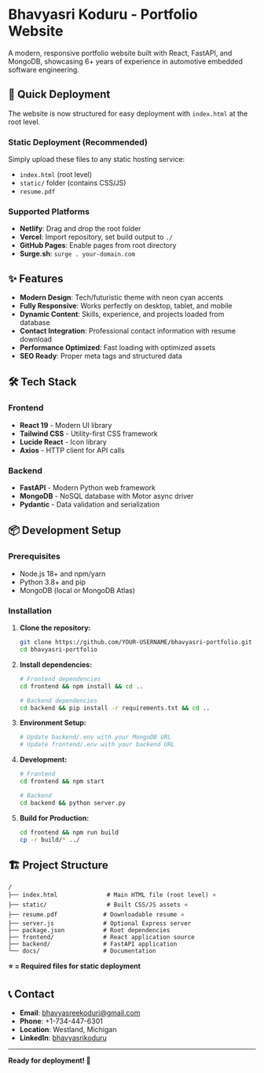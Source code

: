 # Bhavyasri Koduru - Portfolio Website

A modern, responsive portfolio website built with React, FastAPI, and MongoDB, showcasing 6+ years of experience in automotive embedded software engineering.

## 🚀 Quick Deployment

The website is now structured for easy deployment with `index.html` at the root level.

### Static Deployment (Recommended)
Simply upload these files to any static hosting service:
- `index.html` (root level)
- `static/` folder (contains CSS/JS)
- `resume.pdf`

### Supported Platforms
- **Netlify**: Drag and drop the root folder
- **Vercel**: Import repository, set build output to `./`
- **GitHub Pages**: Enable pages from root directory
- **Surge.sh**: `surge . your-domain.com`

## ✨ Features

- **Modern Design**: Tech/futuristic theme with neon cyan accents
- **Fully Responsive**: Works perfectly on desktop, tablet, and mobile  
- **Dynamic Content**: Skills, experience, and projects loaded from database
- **Contact Integration**: Professional contact information with resume download
- **Performance Optimized**: Fast loading with optimized assets
- **SEO Ready**: Proper meta tags and structured data

## 🛠️ Tech Stack

### Frontend
- **React 19** - Modern UI library
- **Tailwind CSS** - Utility-first CSS framework
- **Lucide React** - Icon library
- **Axios** - HTTP client for API calls

### Backend
- **FastAPI** - Modern Python web framework
- **MongoDB** - NoSQL database with Motor async driver
- **Pydantic** - Data validation and serialization

## 📦 Development Setup

### Prerequisites
- Node.js 18+ and npm/yarn
- Python 3.8+ and pip
- MongoDB (local or MongoDB Atlas)

### Installation

1. **Clone the repository:**
   ```bash
   git clone https://github.com/YOUR-USERNAME/bhavyasri-portfolio.git
   cd bhavyasri-portfolio
   ```

2. **Install dependencies:**
   ```bash
   # Frontend dependencies
   cd frontend && npm install && cd ..
   
   # Backend dependencies  
   cd backend && pip install -r requirements.txt && cd ..
   ```

3. **Environment Setup:**
   ```bash
   # Update backend/.env with your MongoDB URL
   # Update frontend/.env with your backend URL
   ```

4. **Development:**
   ```bash
   # Frontend
   cd frontend && npm start
   
   # Backend
   cd backend && python server.py
   ```

5. **Build for Production:**
   ```bash
   cd frontend && npm run build
   cp -r build/* ../
   ```

## 🏗️ Project Structure

```
/
├── index.html              # Main HTML file (root level) ⭐
├── static/                 # Built CSS/JS assets ⭐
├── resume.pdf             # Downloadable resume ⭐
├── server.js              # Optional Express server
├── package.json           # Root dependencies
├── frontend/              # React application source
├── backend/               # FastAPI application
└── docs/                  # Documentation
```

**⭐ = Required files for static deployment**

## 📞 Contact

- **Email**: bhavyasreekoduri@gmail.com
- **Phone**: +1-734-447-6301
- **Location**: Westland, Michigan
- **LinkedIn**: [bhavyasrikoduru](https://linkedin.com/in/bhavyasrikoduru)

---

**Ready for deployment! 🚀**
